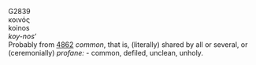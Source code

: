 G2839  
κοινός  
koinos  
*koy-nos‘*  
Probably from [4862](g4862) *common*, that is, (literally) shared by all
or several, or (ceremonially) *profane:* - common, defiled, unclean,
unholy.  
